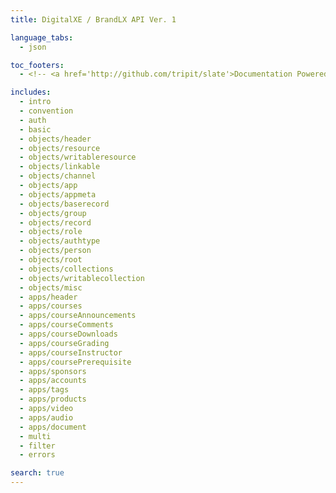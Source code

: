 ```yaml
---
title: DigitalXE / BrandLX API Ver. 1

language_tabs:
  - json

toc_footers:
  - <!-- <a href='http://github.com/tripit/slate'>Documentation Powered by Slate</a>--> &copy; 2015 SightWorks

includes:
  - intro
  - convention
  - auth
  - basic
  - objects/header
  - objects/resource
  - objects/writableresource
  - objects/linkable
  - objects/channel
  - objects/app
  - objects/appmeta
  - objects/baserecord
  - objects/group
  - objects/record
  - objects/role
  - objects/authtype
  - objects/person
  - objects/root
  - objects/collections
  - objects/writablecollection
  - objects/misc
  - apps/header
  - apps/courses
  - apps/courseAnnouncements
  - apps/courseComments
  - apps/courseDownloads
  - apps/courseGrading
  - apps/courseInstructor
  - apps/coursePrerequisite
  - apps/sponsors
  - apps/accounts
  - apps/tags
  - apps/products
  - apps/video
  - apps/audio
  - apps/document
  - multi
  - filter
  - errors

search: true
---
```

